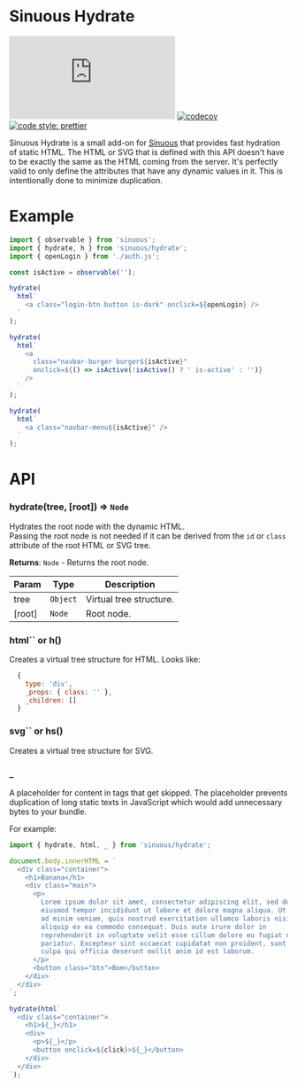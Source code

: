 # Sinuous Hydrate

![Badge size](https://img.badgesize.io/https://unpkg.com/sinuous/dist/hydrate.min.js?compression=gzip&label=gzip&style=flat-square)
[![codecov](https://img.shields.io/codecov/c/github/luwes/sinuous.svg?style=flat-square)](https://codecov.io/gh/luwes/sinuous)
[![code style: prettier](https://img.shields.io/badge/code_style-prettier-ff69b4.svg?style=flat-square)](https://github.com/prettier/prettier)

Sinuous Hydrate is a small add-on for [Sinuous](https://github.com/luwes/sinuous) that provides fast hydration of static HTML. The HTML or SVG that is defined with this API doesn't have to be exactly the same as the HTML coming from the server. It's perfectly valid to only define the attributes that have any dynamic values in it. This is intentionally done to minimize duplication.

# Example

```js
import { observable } from 'sinuous';
import { hydrate, h } from 'sinuous/hydrate';
import { openLogin } from './auth.js';

const isActive = observable('');

hydrate(
  html`
    <a class="login-btn button is-dark" onclick=${openLogin} />
  `
);

hydrate(
  html`
    <a
      class="navbar-burger burger${isActive}"
      onclick=${() => isActive(!isActive() ? ' is-active' : '')}
    />
  `
);

hydrate(
  html`
    <a class="navbar-menu${isActive}" />
  `
);
```

# API

### hydrate(tree, [root]) ⇒ <code>Node</code>

Hydrates the root node with the dynamic HTML.  
Passing the root node is not needed if it can be derived from the `id` or `class` attribute of the root HTML or SVG tree.

**Returns**: <code>Node</code> - Returns the root node.

| Param  | Type                | Description             |
| ------ | ------------------- | ----------------------- |
| tree   | <code>Object</code> | Virtual tree structure. |
| [root] | <code>Node</code>   | Root node.              |

### html`` or h()

Creates a virtual tree structure for HTML.
Looks like:

```js
  {
    type: 'div',
    _props: { class: '' },
    _children: []
  }
```

### svg`` or hs()

Creates a virtual tree structure for SVG.

### \_

A placeholder for content in tags that get skipped. The placeholder prevents duplication of long static texts in JavaScript which would add unnecessary bytes to your bundle.

For example:

```js
import { hydrate, html, _ } from 'sinuous/hydrate';

document.body.innerHTML = `
  <div class="container">
    <h1>Banana</h1>
    <div class="main">
      <p>
        Lorem ipsum dolor sit amet, consectetur adipiscing elit, sed do 
        eiusmod tempor incididunt ut labore et dolore magna aliqua. Ut enim
        ad minim veniam, quis nostrud exercitation ullamco laboris nisi ut 
        aliquip ex ea commodo consequat. Duis aute irure dolor in 
        reprehenderit in voluptate velit esse cillum dolore eu fugiat nulla 
        pariatur. Excepteur sint occaecat cupidatat non proident, sunt in 
        culpa qui officia deserunt mollit anim id est laborum.
      </p>
      <button class="btn">Bom</button>
    </div>
  </div>
`;

hydrate(html`
  <div class="container">
    <h1>${_}</h1>
    <div>
      <p>${_}</p>
      <button onclick=${click}>${_}</button>
    </div>
  </div>
`);
```
